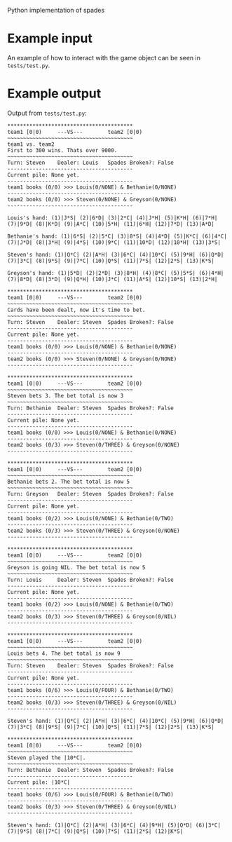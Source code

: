 Python implementation of spades

# Example input
An example of how to interact with the game object can be seen in `tests/test.py`.

# Example output
Output from `tests/test.py`:

```
****************************************
team1 [0|0)     ---VS---        team2 [0|0)
~~~~~~~~~~~~~~~~~~~~~~~~~~~~~~~~~~~~~~~~
team1 vs. team2
First to 300 wins. Thats over 9000.
~~~~~~~~~~~~~~~~~~~~~~~~~~~~~~~~~~~~~~~~
Turn: Steven    Dealer: Louis   Spades Broken?: False
----------------------------------------
Current pile: None yet.
----------------------------------------
team1 books (0/0) >>> Louis(0/NONE) & Bethanie(0/NONE)
----------------------------------------
team2 books (0/0) >>> Steven(0/NONE) & Greyson(0/NONE)
----------------------------------------

Louis's hand: (1)|J*S| (2)|6*D| (3)|2*C| (4)|J*H| (5)|K*H| (6)|7*H| (7)|9*D| (8)|K*D| (9)|A*C| (10)|5*H| (11)|6*H| (12)|7*D| (13)|A*D| 

Bethanie's hand: (1)|6*S| (2)|5*C| (3)|8*S| (4)|4*D| (5)|K*C| (6)|4*C| (7)|J*D| (8)|3*H| (9)|4*S| (10)|9*C| (11)|10*D| (12)|10*H| (13)|3*S| 

Steven's hand: (1)|Q*C| (2)|A*H| (3)|6*C| (4)|10*C| (5)|9*H| (6)|Q*D| (7)|3*C| (8)|9*S| (9)|7*C| (10)|Q*S| (11)|7*S| (12)|2*S| (13)|K*S| 

Greyson's hand: (1)|5*D| (2)|2*D| (3)|8*H| (4)|8*C| (5)|5*S| (6)|4*H| (7)|8*D| (8)|3*D| (9)|Q*H| (10)|J*C| (11)|A*S| (12)|10*S| (13)|2*H| 

****************************************
team1 [0|0)     ---VS---        team2 [0|0)
~~~~~~~~~~~~~~~~~~~~~~~~~~~~~~~~~~~~~~~~
Cards have been dealt, now it's time to bet.
~~~~~~~~~~~~~~~~~~~~~~~~~~~~~~~~~~~~~~~~
Turn: Steven    Dealer: Steven  Spades Broken?: False
----------------------------------------
Current pile: None yet.
----------------------------------------
team1 books (0/0) >>> Louis(0/NONE) & Bethanie(0/NONE)
----------------------------------------
team2 books (0/0) >>> Steven(0/NONE) & Greyson(0/NONE)
----------------------------------------

****************************************
team1 [0|0)     ---VS---        team2 [0|0)
~~~~~~~~~~~~~~~~~~~~~~~~~~~~~~~~~~~~~~~~
Steven bets 3. The bet total is now 3
~~~~~~~~~~~~~~~~~~~~~~~~~~~~~~~~~~~~~~~~
Turn: Bethanie  Dealer: Steven  Spades Broken?: False
----------------------------------------
Current pile: None yet.
----------------------------------------
team1 books (0/0) >>> Louis(0/NONE) & Bethanie(0/NONE)
----------------------------------------
team2 books (0/3) >>> Steven(0/THREE) & Greyson(0/NONE)
----------------------------------------

****************************************
team1 [0|0)     ---VS---        team2 [0|0)
~~~~~~~~~~~~~~~~~~~~~~~~~~~~~~~~~~~~~~~~
Bethanie bets 2. The bet total is now 5
~~~~~~~~~~~~~~~~~~~~~~~~~~~~~~~~~~~~~~~~
Turn: Greyson   Dealer: Steven  Spades Broken?: False
----------------------------------------
Current pile: None yet.
----------------------------------------
team1 books (0/2) >>> Louis(0/NONE) & Bethanie(0/TWO)
----------------------------------------
team2 books (0/3) >>> Steven(0/THREE) & Greyson(0/NONE)
----------------------------------------

****************************************
team1 [0|0)     ---VS---        team2 [0|0)
~~~~~~~~~~~~~~~~~~~~~~~~~~~~~~~~~~~~~~~~
Greyson is going NIL. The bet total is now 5
~~~~~~~~~~~~~~~~~~~~~~~~~~~~~~~~~~~~~~~~
Turn: Louis     Dealer: Steven  Spades Broken?: False
----------------------------------------
Current pile: None yet.
----------------------------------------
team1 books (0/2) >>> Louis(0/NONE) & Bethanie(0/TWO)
----------------------------------------
team2 books (0/3) >>> Steven(0/THREE) & Greyson(0/NIL)
----------------------------------------

****************************************
team1 [0|0)     ---VS---        team2 [0|0)
~~~~~~~~~~~~~~~~~~~~~~~~~~~~~~~~~~~~~~~~
Louis bets 4. The bet total is now 9
~~~~~~~~~~~~~~~~~~~~~~~~~~~~~~~~~~~~~~~~
Turn: Steven    Dealer: Steven  Spades Broken?: False
----------------------------------------
Current pile: None yet.
----------------------------------------
team1 books (0/6) >>> Louis(0/FOUR) & Bethanie(0/TWO)
----------------------------------------
team2 books (0/3) >>> Steven(0/THREE) & Greyson(0/NIL)
----------------------------------------

Steven's hand: (1)|Q*C| (2)|A*H| (3)|6*C| (4)|10*C| (5)|9*H| (6)|Q*D| (7)|3*C| (8)|9*S| (9)|7*C| (10)|Q*S| (11)|7*S| (12)|2*S| (13)|K*S| 

****************************************
team1 [0|0)     ---VS---        team2 [0|0)
~~~~~~~~~~~~~~~~~~~~~~~~~~~~~~~~~~~~~~~~
Steven played the |10*C|.
~~~~~~~~~~~~~~~~~~~~~~~~~~~~~~~~~~~~~~~~
Turn: Bethanie  Dealer: Steven  Spades Broken?: False
----------------------------------------
Current pile: |10*C|
----------------------------------------
team1 books (0/6) >>> Louis(0/FOUR) & Bethanie(0/TWO)
----------------------------------------
team2 books (0/3) >>> Steven(0/THREE) & Greyson(0/NIL)
----------------------------------------

Steven's hand: (1)|Q*C| (2)|A*H| (3)|6*C| (4)|9*H| (5)|Q*D| (6)|3*C| (7)|9*S| (8)|7*C| (9)|Q*S| (10)|7*S| (11)|2*S| (12)|K*S| 
```